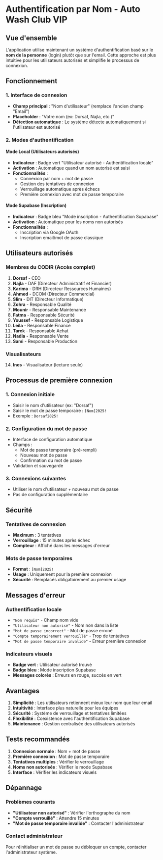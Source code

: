# Authentification par Nom - Auto Wash Club VIP

## Vue d'ensemble

L'application utilise maintenant un système d'authentification basé sur le **nom de la personne** (login) plutôt que sur l'email. Cette approche est plus intuitive pour les utilisateurs autorisés et simplifie le processus de connexion.

## Fonctionnement

### 1. Interface de connexion

- **Champ principal** : "Nom d'utilisateur" (remplace l'ancien champ "Email")
- **Placeholder** : "Votre nom (ex: Dorsaf, Najla, etc.)"
- **Détection automatique** : Le système détecte automatiquement si l'utilisateur est autorisé

### 2. Modes d'authentification

#### Mode Local (Utilisateurs autorisés)
- **Indicateur** : Badge vert "Utilisateur autorisé - Authentification locale"
- **Activation** : Automatique quand un nom autorisé est saisi
- **Fonctionnalités** :
  - Connexion par nom + mot de passe
  - Gestion des tentatives de connexion
  - Verrouillage automatique après échecs
  - Première connexion avec mot de passe temporaire

#### Mode Supabase (Inscription)
- **Indicateur** : Badge bleu "Mode inscription - Authentification Supabase"
- **Activation** : Automatique pour les noms non autorisés
- **Fonctionnalités** :
  - Inscription via Google OAuth
  - Inscription email/mot de passe classique

## Utilisateurs autorisés

### Membres du CODIR (Accès complet)
1. **Dorsaf** - CEO
2. **Najla** - DAF (Directeur Administratif et Financier)
3. **Karima** - DRH (Directeur Ressources Humaines)
4. **Ahmed** - DCOM (Directeur Commercial)
5. **Slim** - DIT (Directeur Informatique)
6. **Zohra** - Responsable Qualité
7. **Mounir** - Responsable Maintenance
8. **Fatma** - Responsable Sécurité
9. **Youssef** - Responsable Logistique
10. **Leila** - Responsable Finance
11. **Tarek** - Responsable Achat
12. **Nadia** - Responsable Vente
13. **Sami** - Responsable Production

### Visualisateurs
14. **Ines** - Visualisateur (lecture seule)

## Processus de première connexion

### 1. Connexion initiale
- Saisir le nom d'utilisateur (ex: "Dorsaf")
- Saisir le mot de passe temporaire : `[Nom]2025!`
- Exemple : `Dorsaf2025!`

### 2. Configuration du mot de passe
- Interface de configuration automatique
- Champs :
  - Mot de passe temporaire (pré-rempli)
  - Nouveau mot de passe
  - Confirmation du mot de passe
- Validation et sauvegarde

### 3. Connexions suivantes
- Utiliser le nom d'utilisateur + nouveau mot de passe
- Pas de configuration supplémentaire

## Sécurité

### Tentatives de connexion
- **Maximum** : 3 tentatives
- **Verrouillage** : 15 minutes après échec
- **Compteur** : Affiché dans les messages d'erreur

### Mots de passe temporaires
- **Format** : `[Nom]2025!`
- **Usage** : Uniquement pour la première connexion
- **Sécurité** : Remplacés obligatoirement au premier usage

## Messages d'erreur

### Authentification locale
- `"Nom requis"` - Champ nom vide
- `"Utilisateur non autorisé"` - Nom non dans la liste
- `"Mot de passe incorrect"` - Mot de passe erroné
- `"Compte temporairement verrouillé"` - Trop de tentatives
- `"Mot de passe temporaire invalide"` - Erreur première connexion

### Indicateurs visuels
- **Badge vert** : Utilisateur autorisé trouvé
- **Badge bleu** : Mode inscription Supabase
- **Messages colorés** : Erreurs en rouge, succès en vert

## Avantages

1. **Simplicité** : Les utilisateurs retiennent mieux leur nom que leur email
2. **Intuitivité** : Interface plus naturelle pour les équipes
3. **Sécurité** : Système de verrouillage et tentatives limitées
4. **Flexibilité** : Coexistence avec l'authentification Supabase
5. **Maintenance** : Gestion centralisée des utilisateurs autorisés

## Tests recommandés

1. **Connexion normale** : Nom + mot de passe
2. **Première connexion** : Mot de passe temporaire
3. **Tentatives multiples** : Vérifier le verrouillage
4. **Noms non autorisés** : Vérifier le mode Supabase
5. **Interface** : Vérifier les indicateurs visuels

## Dépannage

### Problèmes courants
- **"Utilisateur non autorisé"** : Vérifier l'orthographe du nom
- **"Compte verrouillé"** : Attendre 15 minutes
- **"Mot de passe temporaire invalide"** : Contacter l'administrateur

### Contact administrateur
Pour réinitialiser un mot de passe ou débloquer un compte, contacter l'administrateur système.

